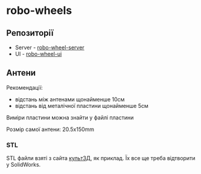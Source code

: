 # robo-wheels
## Репозиторії
- Server - [robo-wheel-server](https://github.com/Ormared/robo-wheel-server)
- UI - [robo-wheel-ui](https://github.com/Ormared/robo-wheel-ui)



## Антени
Рекомендації:
- відстань між антенами щонайменше 10см
- відстань від металічної пластини щонайменше 5см

Виміри пластини можна знайти у файлі пластини

Розмір самої антени: 20.5x150mm

### STL 
STL файли взяті з сайта [культ3Д](https://cults3d.com/en/3d-model/home/dual-wifi-antenna-desktop-mount), як приклад. Їх все ще треба відтворити у SolidWorks.

